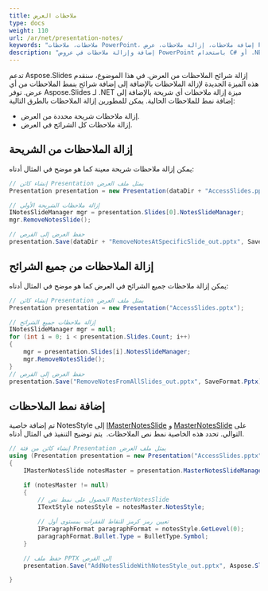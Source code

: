 ```yaml
---
title: ملاحظات العرض
type: docs
weight: 110
url: /ar/net/presentation-notes/
keywords: "ملاحظات، ملاحظات PowerPoint، إضافة ملاحظات، إزالة ملاحظات، عرض PowerPoint، C#، Csharp، Aspose.Slides لـ .NET"
description: "إضافة وإزالة ملاحظات في عروض PowerPoint باستخدام C# أو .NET"
---
```




تدعم Aspose.Slides إزالة شرائح الملاحظات من العرض. في هذا الموضوع، سنقدم هذه الميزة الجديدة لإزالة الملاحظات بالإضافة إلى إضافة شرائح بنمط الملاحظات من أي عرض. توفر Aspose.Slides لـ .NET ميزة إزالة ملاحظات أي شريحة بالإضافة إلى إضافة نمط للملاحظات الحالية. يمكن للمطورين إزالة الملاحظات بالطرق التالية:

- إزالة ملاحظات شريحة محددة من العرض.
- إزالة ملاحظات كل الشرائح في العرض.
## **إزالة الملاحظات من الشريحة**
يمكن إزالة ملاحظات شريحة معينة كما هو موضح في المثال أدناه:

```c#
// إنشاء كائن Presentation يمثل ملف العرض 
Presentation presentation = new Presentation(dataDir + "AccessSlides.pptx");

// إزالة ملاحظات الشريحة الأولى
INotesSlideManager mgr = presentation.Slides[0].NotesSlideManager;
mgr.RemoveNotesSlide();

// حفظ العرض إلى القرص
presentation.Save(dataDir + "RemoveNotesAtSpecificSlide_out.pptx", SaveFormat.Pptx);
```


## **إزالة الملاحظات من جميع الشرائح**
يمكن إزالة ملاحظات جميع الشرائح في العرض كما هو موضح في المثال أدناه:

```c#
// إنشاء كائن Presentation يمثل ملف العرض 
Presentation presentation = new Presentation("AccessSlides.pptx");

// إزالة ملاحظات جميع الشرائح
INotesSlideManager mgr = null;
for (int i = 0; i < presentation.Slides.Count; i++)
{
    mgr = presentation.Slides[i].NotesSlideManager;
    mgr.RemoveNotesSlide();
}
// حفظ العرض إلى القرص
presentation.Save("RemoveNotesFromAllSlides_out.pptx", SaveFormat.Pptx);
```


## **إضافة نمط الملاحظات**
تم إضافة خاصية NotesStyle إلى [IMasterNotesSlide](https://reference.aspose.com/slides/net/aspose.slides/imasternotesslide) و [MasterNotesSlide](https://reference.aspose.com/slides/net/aspose.slides/masternotesslide) على التوالي. تحدد هذه الخاصية نمط نص الملاحظات.  يتم توضيح التنفيذ في المثال أدناه.

```c#
// إنشاء كائن من فئة Presentation يمثل ملف العرض
using (Presentation presentation = new Presentation("AccessSlides.pptx"))
{
    IMasterNotesSlide notesMaster = presentation.MasterNotesSlideManager.MasterNotesSlide;

    if (notesMaster != null)
    {
        // الحصول على نمط نص MasterNotesSlide
        ITextStyle notesStyle = notesMaster.NotesStyle;

        // تعيين رمز كرمز للنقاط للفقرات بمستوى أول
        IParagraphFormat paragraphFormat = notesStyle.GetLevel(0);
        paragraphFormat.Bullet.Type = BulletType.Symbol;
    }

    // حفظ ملف PPTX إلى القرص
    presentation.Save("AddNotesSlideWithNotesStyle_out.pptx", Aspose.Slides.Export.SaveFormat.Pptx);

}
```
